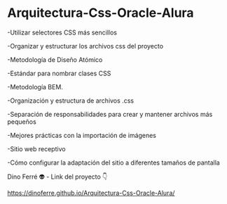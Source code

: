 # Arquitectura-Css-Oracle-Alura

-Utilizar selectores CSS más sencillos

-Organizar y estructurar los archivos css del proyecto

-Metodología de Diseño Atómico

-Estándar para nombrar clases CSS

-Metodología BEM.

-Organización y estructura de archivos .css

-Separación de responsabilidades para crear y mantener archivos más pequeños

-Mejores prácticas con la importación de imágenes

-Sitio web receptivo

-Cómo configurar la adaptación del sitio a diferentes tamaños de pantalla

Dino Ferré 👽 - Link del proyecto 👇

https://dinoferre.github.io/Arquitectura-Css-Oracle-Alura/
